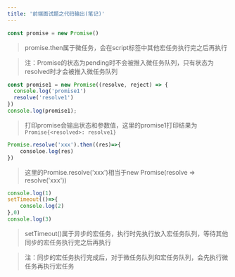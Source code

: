 ```yaml
---
title: '前端面试题之代码输出(笔记)'
---
```


```js
const promise = new Promise()
```

> promise.then属于微任务，会在script标签中其他宏任务执行完之后再执行

> 注：Promise的状态为pending时不会被推入微任务队列，只有状态为resolved时才会被推入微任务队列

```js
const promise1 = new Promise((resolve, reject) => {
  console.log('promise1')
  resolve('resolve1')
})
console.log(promise1);
```

> 打印promise会输出状态和参数值，这里的promise1打印结果为`Promise{<resolved>: resolve1}`



```js
Promise.resolve('xxx').then((res)=>{
    consoloe.log(res)
})
```

> 这里的Promise.resolve('xxx')相当于new Promise(resolve => resolve('xxx'))

```js
console.log(1)
setTimeout(()=>{
    console.log(2)
},0)
console.log(3)
```

> setTimeout()属于异步的宏任务，执行时先执行放入宏任务队列，等待其他同步的宏任务执行完之后再执行

> 注：同步的宏任务执行完成后，对于微任务队列和宏任务队列，会先执行微任务再执行宏任务